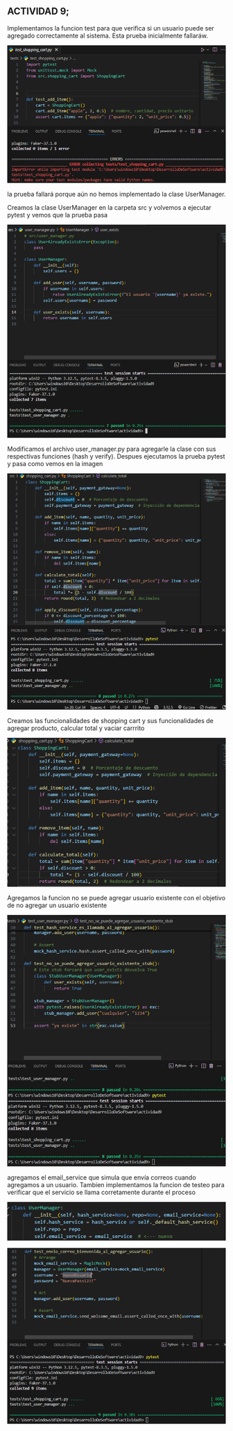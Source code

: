 ## ACTIVIDAD 9;

Implementamos la funcion test para que verifica si un usuario puede ser agregado correctamente al sistema. Esta prueba inicialmente fallaráw. 

![](https://github.com/AriusJoel1/DesarrolloDeSoftware/blob/main/actividad9/img/8.png)

 la prueba fallará porque aún no hemos implementado la clase UserManager.

Creamos la clase UserManager en la carpeta src y volvemos a ejecutar pytest y vemos que la prueba pasa

![](https://github.com/AriusJoel1/DesarrolloDeSoftware/blob/main/actividad9/img/2.png)

Modificamos el archivo user_manager.py para agregarle la clase con sus respectivas funciones (hash y verify). Despues ejecutamos la prueba pytest y pasa como vemos en la imagen

![](https://github.com/AriusJoel1/DesarrolloDeSoftware/blob/main/actividad9/img/3.png)


Creamos las funcionalidades de shopping cart y sus funcionalidades de agregar producto, calcular total y vaciar carrrito

![](https://github.com/AriusJoel1/DesarrolloDeSoftware/blob/main/actividad9/img/7.png)


Agregamos la funcion no se puede agregar usuario existente con el objetivo de no agregar un usuario existente 

![](https://github.com/AriusJoel1/DesarrolloDeSoftware/blob/main/actividad9/img/4.png)


agregamos el email_service que simula que envía correos cuando agregamos a un usuario. Tambien implementamos la funcion de testeo para verificar que el servicio se llama corretamente durante el proceso

![](https://github.com/AriusJoel1/DesarrolloDeSoftware/blob/main/actividad9/img/5.png)

![](https://github.com/AriusJoel1/DesarrolloDeSoftware/blob/main/actividad9/img/6.png)


